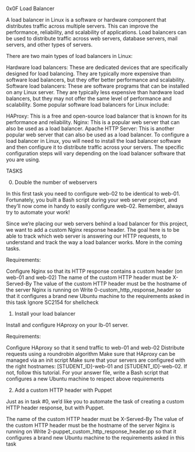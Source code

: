 0x0F Load Balancer

A load balancer in Linux is a software or hardware component that distributes traffic across multiple servers. This can improve the performance, reliability, and scalability of applications. Load balancers can be used to distribute traffic across web servers, database servers, mail servers, and other types of servers.

There are two main types of load balancers in Linux:

Hardware load balancers: These are dedicated devices that are specifically designed for load balancing. They are typically more expensive than software load balancers, but they offer better performance and scalability.
Software load balancers: These are software programs that can be installed on any Linux server. They are typically less expensive than hardware load balancers, but they may not offer the same level of performance and scalability.
Some popular software load balancers for Linux include:

HAProxy: This is a free and open-source load balancer that is known for its performance and reliability.
Nginx: This is a popular web server that can also be used as a load balancer.
Apache HTTP Server: This is another popular web server that can also be used as a load balancer.
To configure a load balancer in Linux, you will need to install the load balancer software and then configure it to distribute traffic across your servers. The specific configuration steps will vary depending on the load balancer software that you are using.

TASKS 

0. Double the number of webservers

In this first task you need to configure web-02 to be identical to web-01. Fortunately, you built a Bash script during your web server project, and they’ll now come in handy to easily configure web-02. Remember, always try to automate your work!

Since we’re placing our web servers behind a load balancer for this project, we want to add a custom Nginx response header. The goal here is to be able to track which web server is answering our HTTP requests, to understand and track the way a load balancer works. More in the coming tasks.

Requirements:

Configure Nginx so that its HTTP response contains a custom header (on web-01 and web-02)
The name of the custom HTTP header must be X-Served-By
The value of the custom HTTP header must be the hostname of the server Nginx is running on
Write 0-custom_http_response_header so that it configures a brand new Ubuntu machine to the requirements asked in this task
Ignore SC2154 for shellcheck


1. Install your load balancer

Install and configure HAproxy on your lb-01 server.

Requirements:

Configure HAproxy so that it send traffic to web-01 and web-02
Distribute requests using a roundrobin algorithm
Make sure that HAproxy can be managed via an init script
Make sure that your servers are configured with the right hostnames: [STUDENT_ID]-web-01 and [STUDENT_ID]-web-02. If not, follow this tutorial.
For your answer file, write a Bash script that configures a new Ubuntu machine to respect above requirements


2. Add a custom HTTP header with Puppet

Just as in task #0, we’d like you to automate the task of creating a custom HTTP header response, but with Puppet.

The name of the custom HTTP header must be X-Served-By
The value of the custom HTTP header must be the hostname of the server Nginx is running on
Write 2-puppet_custom_http_response_header.pp so that it configures a brand new Ubuntu machine to the requirements asked in this task
